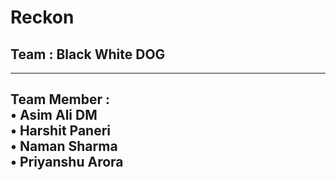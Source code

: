 # Reckon

## Team : Black White DOG

---
Team Member : </br>
• Asim Ali DM </br>
• Harshit Paneri </br>
• Naman Sharma </br>
• Priyanshu Arora </br>
---
